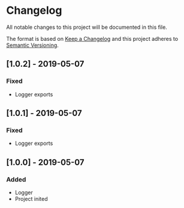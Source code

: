 # Changelog
All notable changes to this project will be documented in this file.

The format is based on [Keep a Changelog](http://keepachangelog.com/en/1.0.0/)
and this project adheres to [Semantic Versioning](http://semver.org/spec/v2.0.0.html).

## [1.0.2] - 2019-05-07
### Fixed
- Logger exports

## [1.0.1] - 2019-05-07
### Fixed
- Logger exports

## [1.0.0] - 2019-05-07
### Added
- Logger
- Project inited